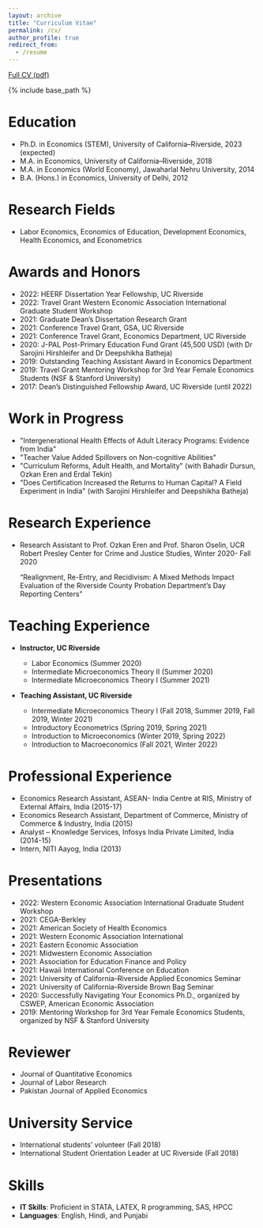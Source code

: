 ```yaml
---
layout: archive
title: "Curriculum Vitae"
permalink: /cv/
author_profile: true
redirect_from:
  - /resume
---
```


[Full CV (pdf)](/files/CV_Opinder_Kaur.pdf)

{% include base_path %}

Education
======
* Ph.D. in Economics (STEM), University of California–Riverside, 2023 (expected)
* M.A. in Economics, University of California–Riverside, 2018
* M.A. in Economics (World Economy), Jawaharlal Nehru University, 2014
* B.A. (Hons.) in Economics, University of Delhi, 2012

Research Fields
======
* Labor Economics, Economics of Education, Development Economics, Health Economics, and Econometrics
  
Awards and Honors
======
* 2022: HEERF Dissertation Year Fellowship, UC Riverside
* 2022: Travel Grant Western Economic Association International Graduate Student Workshop
* 2021: Graduate Dean’s Dissertation Research Grant
* 2021: Conference Travel Grant, GSA, UC Riverside
* 2021: Conference Travel Grant, Economics Department, UC Riverside
* 2020: J-PAL Post-Primary Education Fund Grant (45,500 USD) (with Dr Sarojini Hirshleifer and Dr Deepshikha Batheja)
* 2019: Outstanding Teaching Assistant Award in Economics Department
* 2019: Travel Grant Mentoring Workshop for 3rd Year Female Economics Students (NSF & Stanford University)
* 2017: Dean’s Distinguished Fellowship Award, UC Riverside (until 2022)

Work in Progress
======
* "Intergenerational Health Effects of Adult Literacy Programs: Evidence from India"
* "Teacher Value Added Spillovers on Non-cognitive Abilities"
* "Curriculum Reforms, Adult Health, and Mortality" (with Bahadir Dursun, Ozkan Eren and Erdal Tekin)
* "Does Certification Increased the Returns to Human Capital? A Field Experiment in India" (with Sarojini Hirshleifer and Deepshikha Batheja)
  
Research Experience
======
* Research Assistant to Prof. Ozkan Eren and Prof. Sharon Oselin, UCR Robert Presley Center for Crime and Justice Studies, Winter 2020- Fall 2020
  
  “Realignment, Re-Entry, and Recidivism: A Mixed Methods Impact Evaluation of the Riverside County Probation Department’s Day Reporting Centers”
  
Teaching Experience
======
* **Instructor, UC Riverside** 
  * Labor Economics (Summer 2020)
  * Intermediate Microeconomics Theory II (Summer 2020)
  * Intermediate Microeconomics Theory I (Summer 2021)

* **Teaching Assistant, UC Riverside**
  * Intermediate Microeconomics Theory I (Fall 2018, Summer 2019, Fall 2019, Winter 2021)
  * Introductory Econometrics (Spring 2019, Spring 2021)
  * Introduction to Microeconomics (Winter 2019, Spring 2022)
  * Introduction to Macroeconomics (Fall 2021, Winter 2022)
  
Professional Experience
======
* Economics Research Assistant, ASEAN- India Centre at RIS, Ministry of External Affairs, India (2015-17)
* Economics Research Assistant, Department of Commerce, Ministry of Commerce & Industry, India (2015)
* Analyst – Knowledge Services, Infosys India Private Limited, India (2014-15)
* Intern, NITI Aayog, India (2013)

Presentations
======
* 2022: Western Economic Association International Graduate Student Workshop
* 2021: CEGA-Berkley
* 2021: American Society of Health Economics
* 2021: Western Economic Association International
* 2021: Eastern Economic Association
* 2021: Midwestern Economic Association
* 2021: Association for Education Finance and Policy 
* 2021: Hawaii International Conference on Education
* 2021: University of California–Riverside Applied Economics Seminar
* 2021: University of California–Riverside Brown Bag Seminar
* 2020: Successfully Navigating Your Economics Ph.D., organized by CSWEP, American Economic Association
* 2019: Mentoring Workshop for 3rd Year Female Economics Students, organized by NSF & Stanford University

Reviewer
======
* Journal of Quantitative Economics
* Journal of Labor Research
* Pakistan Journal of Applied Economics

University Service
======
* International students’ volunteer (Fall 2018)
* International Student Orientation Leader at UC Riverside (Fall 2018)

Skills
======
* **IT Skills**: Proficient in STATA, LATEX, R programming, SAS, HPCC 
* **Languages**: English, Hindi, and Punjabi
